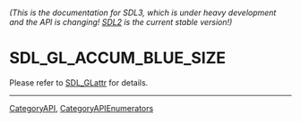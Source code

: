 ###### (This is the documentation for SDL3, which is under heavy development and the API is changing! [SDL2](https://wiki.libsdl.org/SDL2/) is the current stable version!)
# SDL_GL_ACCUM_BLUE_SIZE

Please refer to [SDL_GLattr](SDL_GLattr) for details.

----
[CategoryAPI](CategoryAPI), [CategoryAPIEnumerators](CategoryAPIEnumerators)


